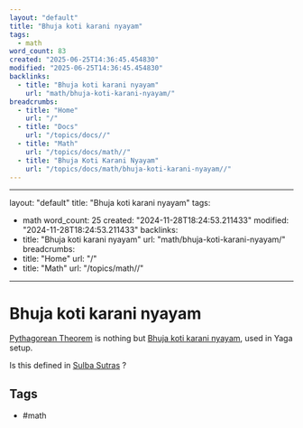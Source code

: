 ```yaml
---
layout: "default"
title: "Bhuja koti karani nyayam"
tags:
  - math
word_count: 83
created: "2025-06-25T14:36:45.454830"
modified: "2025-06-25T14:36:45.454830"
backlinks:
  - title: "Bhuja koti karani nyayam"
    url: "math/bhuja-koti-karani-nyayam/"
breadcrumbs:
  - title: "Home"
    url: "/"
  - title: "Docs"
    url: "/topics/docs//"
  - title: "Math"
    url: "/topics/docs/math//"
  - title: "Bhuja Koti Karani Nyayam"
    url: "/topics/docs/math/bhuja-koti-karani-nyayam//"
---
```

---
layout: "default"
title: "Bhuja koti karani nyayam"
tags:
  - math
word_count: 25
created: "2024-11-28T18:24:53.211433"
modified: "2024-11-28T18:24:53.211433"
backlinks:
  - title: "Bhuja koti karani nyayam"
    url: "math/bhuja-koti-karani-nyayam/"
breadcrumbs:
  - title: "Home"
    url: "/"
  - title: "Math"
    url: "/topics/math//"
---
# Bhuja koti karani nyayam

[Pythagorean Theorem](math/pythagorean-theorem/) is nothing but [Bhuja koti karani nyayam](math/bhuja-koti-karani-nyayam/), used in Yaga setup.

Is this defined in [Sulba Sutras](sanskrit-lit/sulba-sutras/) ?

## Tags

- #math 